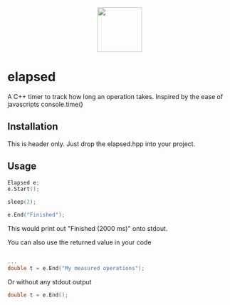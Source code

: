 <center><img src="http://www.wpclipart.com/time/stopwatch/running_stopwatch_shaded.png" width="100"></center>

# elapsed
A C++ timer to track how long an operation takes. Inspired by the ease of javascripts console.time()

## Installation

This is header only. Just drop the elapsed.hpp into your project.

## Usage

```C++
Elapsed e;
e.Start();

sleep(2);

e.End("Finished");
```

This would print out "Finished (2000 ms)" onto stdout.

You can also use the returned value in your code

```C++

...
double t = e.End("My measured operations");

```

Or without any stdout output

```C++
double t = e.End();
```
